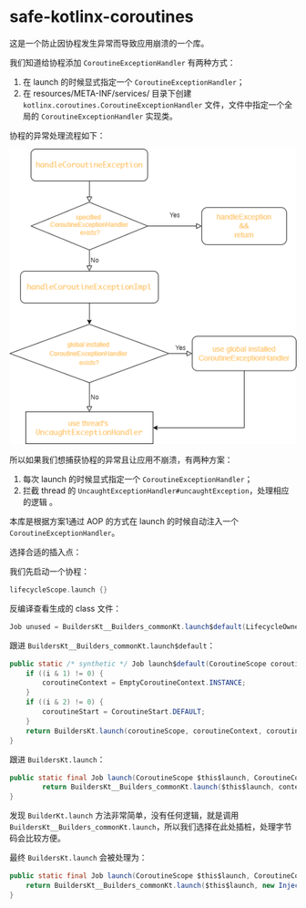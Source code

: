 # safe-kotlinx-coroutines

这是一个防止因协程发生异常而导致应用崩溃的一个库。

我们知道给协程添加 `CoroutineExceptionHandler` 有两种方式：

1. 在 launch 的时候显式指定一个 `CoroutineExceptionHandler`；
2. 在 resources/META-INF/services/ 目录下创建 `kotlinx.coroutines.CoroutineExceptionHandler` 文件，文件中指定一个全局的 `CoroutineExceptionHandler` 实现类。

协程的异常处理流程如下：

![](./assets/coroutine-exception-handler.png)

所以如果我们想捕获协程的异常且让应用不崩溃，有两种方案：

1. 每次 launch 的时候显式指定一个 `CoroutineExceptionHandler`；
2. 拦截 thread 的 `UncaughtExceptionHandler#uncaughtException`，处理相应的逻辑 。

本库是根据方案1通过 AOP 的方式在 launch 的时候自动注入一个 `CoroutineExceptionHandler`。

选择合适的插入点：

我们先启动一个协程：

```kotlin
lifecycleScope.launch {}
```

反编译查看生成的 class 文件：

```java
Job unused = BuildersKt__Builders_commonKt.launch$default(LifecycleOwnerKt.getLifecycleScope(this), null, null, new MainActivity$launchCoroutineScope$1(null), 3, null);
```

跟进 `BuildersKt__Builders_commonKt.launch$default`：

```java
public static /* synthetic */ Job launch$default(CoroutineScope coroutineScope, CoroutineContext coroutineContext, CoroutineStart coroutineStart, Function2 function2, int i, Object obj) {
    if ((i & 1) != 0) {
        coroutineContext = EmptyCoroutineContext.INSTANCE;
    }
    if ((i & 2) != 0) {
        coroutineStart = CoroutineStart.DEFAULT;
    }
    return BuildersKt.launch(coroutineScope, coroutineContext, coroutineStart, function2);
}
```
跟进 `BuildersKt.launch`：

```java
public static final Job launch(CoroutineScope $this$launch, CoroutineContext context, CoroutineStart start, Function2<? super CoroutineScope, ? super Continuation<? super Unit>, ? extends Object> function2) {
        return BuildersKt__Builders_commonKt.launch($this$launch, context, start, function2);
}
```

发现 `BuilderKt.launch` 方法非常简单，没有任何逻辑，就是调用 `BuildersKt__Builders_commonKt.launch`，所以我们选择在此处插桩，处理字节码会比较方便。

最终 `BuildersKt.launch` 会被处理为：

```java
public static final Job launch(CoroutineScope $this$launch, CoroutineContext context, CoroutineStart start, Function2<? super CoroutineScope, ? super Continuation<? super Unit>, ? extends Object> function2) {
    return BuildersKt__Builders_commonKt.launch($this$launch, new InjectExceptionHandler().plus(context), start, function2);
}
```